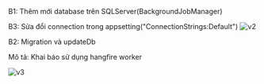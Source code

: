 B1: Thêm mới database trên SQLServer(BackgroundJobManager)

B3: Sửa đổi connection trong appsetting("ConnectionStrings:Default")
![v2](https://user-images.githubusercontent.com/39305573/156911590-2ee54c4c-4a96-4cde-b149-2b7d7f829c0c.PNG)

B2: Migration và updateDb

Mô tả:
Khai báo sử dụng hangfire worker

![v3](https://user-images.githubusercontent.com/39305573/156911609-63f1f9eb-588a-435b-bef7-127220e77c69.PNG)

